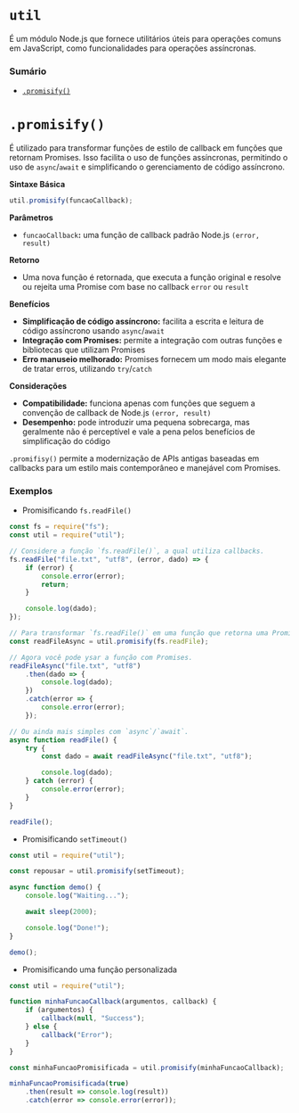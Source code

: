 # `util`

É um módulo Node.js que fornece utilitários úteis para operações comuns em JavaScript, como funcionalidades para operações assíncronas.

### Sumário

- [`.promisify()`](#promisify)

# <a id="promisify"></a>`.promisify()`

É utilizado para transformar funções de estilo de callback em funções que retornam Promises. Isso facilita o uso de funções assíncronas, permitindo o uso de `async`/`await` e simplificando o gerenciamento de código assíncrono.

**Sintaxe Básica**

```JavaScript
util.promisify(funcaoCallback);
```

**Parâmetros**

- `funcaoCallback`**:** uma função de callback padrão Node.js `(error, result)`

**Retorno**

- Uma nova função é retornada, que executa a função original e resolve ou rejeita uma Promise com base no callback `error` ou `result`

**Benefícios**

- **Simplificação de código assíncrono:** facilita a escrita e leitura de código assíncrono usando `async`/`await`
- **Integração com Promises:** permite a integração com outras funções e bibliotecas que utilizam Promises
- **Erro manuseio melhorado:** Promises fornecem um modo mais elegante de tratar erros, utilizando `try`/`catch`

**Considerações**

- **Compatibilidade:** funciona apenas com funções que seguem a convenção de callback de Node.js `(error, result)`
- **Desempenho:** pode introduzir uma pequena sobrecarga, mas geralmente não é perceptível e vale a pena pelos benefícios de simplificação do código

`.promifisy()` permite a modernização de APIs antigas baseadas em callbacks para um estilo mais contemporâneo e manejável com Promises.

### Exemplos

- Promisificando `fs.readFile()`

```JavaScript
const fs = require("fs");
const util = require("util");

// Considere a função `fs.readFile()`, a qual utiliza callbacks.
fs.readFile("file.txt", "utf8", (error, dado) => {
    if (error) {
        console.error(error);
        return;
    }

    console.log(dado);
});

// Para transformar `fs.readFile()` em uma função que retorna uma Promise, você pode usar `.promisify()`.
const readFileAsync = util.promisify(fs.readFile);

// Agora você pode ysar a função com Promises.
readFileAsync("file.txt", "utf8")
    .then(dado => {
        console.log(dado);
    })
    .catch(error => {
        console.error(error);
    });

// Ou ainda mais simples com `async`/`await`.
async function readFile() {
    try {
        const dado = await readFileAsync("file.txt", "utf8");

        console.log(dado);
    } catch (error) {
        console.error(error);
    }
}

readFile();
```

- Promisificando `setTimeout()`

```JavaScript
const util = require("util");

const repousar = util.promisify(setTimeout);

async function demo() {
    console.log("Waiting...");

    await sleep(2000);

    console.log("Done!");
}

demo();
```

- Promisificando uma função personalizada

```JavaScript
const util = require("util");

function minhaFuncaoCallback(argumentos, callback) {
    if (argumentos) {
        callback(null, "Success");
    } else {
        callback("Error");
    }
}

const minhaFuncaoPromisificada = util.promisify(minhaFuncaoCallback);

minhaFuncaoPromisificada(true)
    .then(result => console.log(result))
    .catch(error => console.error(error));
```
